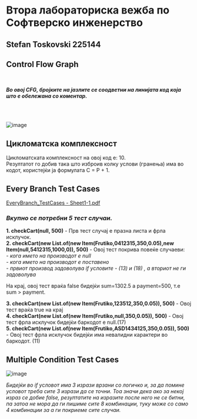 # Втора лабораториска вежба по Софтверско инженерство

## Stefan Toskovski 225144
Control Flow Graph
   -
<br>

___Во овој CFG, бројките на јазлите се соодветни на линијата код која што е обележана со коментар.___

<br>
<br>
  
![image](https://github.com/stevetosak/SI_2024_lab2_225144/assets/116950252/80c2edec-5e4f-4c8c-9e84-045a635b6846)


Цикломатска комплексност
   -
   Цикломатската комплексност на овој код е: 10.  
   Резултатот го добив така што изброив колку услови (гранења) има во кодот, користејќи ја формулата C = P + 1.
   
Every Branch Test Cases
   -
   [EveryBranch_TestCases - Sheet1-1.pdf](https://github.com/stevetosak/SI_2024_lab2_225144/files/15435369/EveryBranch_TestCases.-.Sheet1-1.pdf)

   ### _Вкупно се потребни 5 тест случаи._  
   **1. checkCart(null, 500)** - Прв тест случај е празна листа и фрла исклучок.  
   **2. checkCart(new List.of(new Item(Frutiko,0412315,350,0.05),new Item(null,5412315,1000,0)), 500)** - Oвој тест покрива повеќе случаеви:  
      - _кога името на производот е null_  
      - _кога името на производот е поставено_  
      - _првиот производ задоволува if условите - (13) и  (18) , а вториот не ги задоволува_  
   
   На крај, овој тест враќа false бидејќи sum=1302.5 а payment=500, т.е sum > payment.  
   
   **3. checkCart(new List.of(new Item(Frutiko,123512,350,0.05)), 500)** - Овој тест враќа true на крај  
   **4. checkCart(new List.of(new Item(Frutiko,null,350,0.05)), 500)** - Овој тест фрла исклучок бидејќи баркодот е null.(17)    
   **5. checkCart(new List.of(new Item(Frutiko,ASD1434125,350,0.05)), 500)** - Овој тест фрла исклучок бидејќи има невалидни карактери во баркодот. (11)  
 
Multiple Condition Test Cases
-

   ![image](https://github.com/stevetosak/SI_2024_lab2_225144/assets/116950252/044f61c2-1fcb-4154-92cf-596566c9fa17)
   
 _Бидејќи во if условот има 3 изрази врзани со логичко и, за да помине условот треба сите 3 изрази да се точни. Тоа значи дека ако за некој израз се добие false, резултатите на изразите после него не се битни, па затоа не мора да ги пишиме сите 8 комбинации, туку може со само 4 комбинации за а ги покриеме сите случаи._


   
